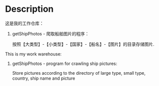 # Description

这是我的工作仓库：

1. getShipPhotos - 爬取船舶图片的程序：
   
   按照【大类型】-【小类型】-【国家】-【船名】-【图片】的目录存储图片.
   

This is my work warehouse:

1. getShipPhotos - program for crawling ship pictures:

   Store pictures according to the directory of large type, small type, country, ship name and picture
